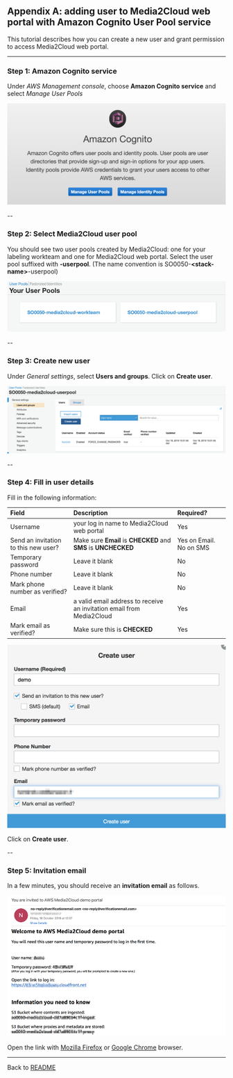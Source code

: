 ## Appendix A: adding user to Media2Cloud web portal with Amazon Cognito User Pool service

This tutorial describes how you can create a new user and grant permission to access Media2Cloud web portal.

----

### Step 1: Amazon Cognito service
Under _AWS Management console_, choose **Amazon Cognito service** and select _Manage User Pools_

![Cognito user pools](./images/cognito-user-pools.png)

--

### Step 2: Select Media2Cloud user pool
You should see two user pools created by Media2Cloud: one for your labeling workteam and one for Media2Cloud web portal.
Select the user pool suffixed with **-userpool**. (The name convention is SO0050-**\<stack-name\>**-userpool)

![Choose user pool](./images/cognito-choose-user-pool.png)

--

### Step 3: Create new user
Under _General settings_, select **Users and groups**. Click on **Create user**.

![Create user](./images/cognito-create-user.png)

--

### Step 4: Fill in user details
Fill in the following information:

| Field | Description | Required? |
|:------|:------------|:----------|
| Username | your log in name to Media2Cloud web portal | Yes |
| Send an invitation to this new user? | Make sure **Email** is **CHECKED** and **SMS** is **UNCHECKED** | Yes on Email. No on SMS |
| Temporary password | Leave it blank | No |
| Phone number | Leave it blank | No |
| Mark phone number as verified? | Leave it blank | No |
| Email | a valid email address to receive an invitation email from Media2Cloud | Yes |
| Mark email as verified? | Make sure this is **CHECKED** | Yes |


![Create user](./images/cognito-create-user-details.png)

Click on **Create user**.

--

### Step 5: Invitation email
In a few minutes, you should receive an **invitation email** as follows.

![Invitation email](./images/welcome-email.png)

Open the link with [Mozilla Firefox](https://www.mozilla.org/en-US/firefox/new/) or [Google Chrome](https://www.google.com/chrome/) browser.

----

Back to [README](./README.md)
